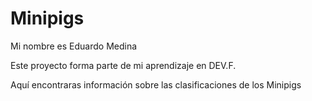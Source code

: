 # Minipigs
<p>Mi nombre es Eduardo Medina</p>
<p>Este proyecto forma parte de mi aprendizaje en DEV.F.</p>
<p>Aquí encontraras información sobre las clasificaciones de los Minipigs</p>